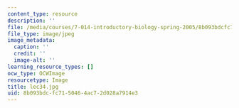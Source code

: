 ```yaml
---
content_type: resource
description: ''
file: /media/courses/7-014-introductory-biology-spring-2005/8b093bdcfc7150464ac72d028a7914e3_lec34.jpg
file_type: image/jpeg
image_metadata:
  caption: ''
  credit: ''
  image-alt: ''
learning_resource_types: []
ocw_type: OCWImage
resourcetype: Image
title: lec34.jpg
uid: 8b093bdc-fc71-5046-4ac7-2d028a7914e3
---
```

